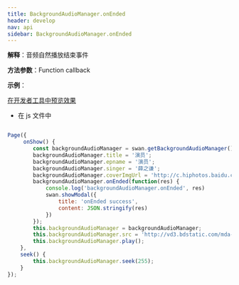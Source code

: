 ```yaml
---
title: BackgroundAudioManager.onEnded 
header: develop
nav: api
sidebar: BackgroundAudioManager.onEnded 
---
```




**解释**：音频自然播放结束事件

**方法参数**：Function callback

**示例**：

<a href="swanide://fragment/47e321650c63f8ee18e44f46957ab7511573422774419" title="在开发者工具中预览效果" target="_self">在开发者工具中预览效果</a>

* 在 js 文件中

```javascript

Page({
     onShow() {
        const backgroundAudioManager = swan.getBackgroundAudioManager();
        backgroundAudioManager.title = '演员';
        backgroundAudioManager.epname = '演员';
        backgroundAudioManager.singer = '薛之谦';
        backgroundAudioManager.coverImgUrl = 'http://c.hiphotos.baidu.com/super/pic/item/8b13632762d0f703e34c0f6304fa513d2797c597.jpg';
        backgroundAudioManager.onEnded(function(res) {
            console.log('backgroundAudioManager.onEnded', res)
            swan.showModal({
                title: 'onEnded success',
                content: JSON.stringify(res)
            })
        });
        this.backgroundAudioManager = backgroundAudioManager;
        this.backgroundAudioManager.src = 'http://vd3.bdstatic.com/mda-ic7mxzt5cvz6f4y5/mda-ic7mxzt5cvz6f4y5.mp3';
        this.backgroundAudioManager.play();
    },
    seek() {
        this.backgroundAudioManager.seek(255);
    }
});

```